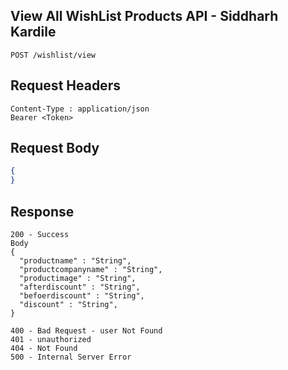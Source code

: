 ## View All WishList Products API - Siddharh Kardile
```
POST /wishlist/view
```

## Request Headers
```
Content-Type : application/json
Bearer <Token>

```
 
## Request Body
``` json 
{
}
```
## Response
```
200 - Success
Body
{
  "productname" : "String",
  "productcompanyname" : "String",
  "productimage" : "String",
  "afterdiscount" : "String",
  "befoerdiscount" : "String",
  "discount" : "String",
}

400 - Bad Request - user Not Found
401 - unauthorized
404 - Not Found
500 - Internal Server Error
